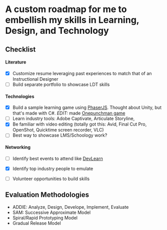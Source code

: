 # A custom roadmap for me to embellish my skills in Learning, Design, and Technology


## Checklist
#### Literature
- [x] Customize resume leveraging past experiences to match that of an Instructional Designer
- [ ] Build separate portfolio to showcase LDT skills

#### Technologies
- [x] Build a sample learning game using [PhaserJS](https://phaser.io/). Thought about Unity, but that's made with C#. *EDIT:* made [Onepunchman game](https://phamous2day.github.io/ldt/)
- [ ] Learn industry tools: Adobe Captivate, Articulate Storyline, 
- [x] Be familiar with video editing (totally got this: Avid, Final Cut Pro, OpenShot, Quicktime screen recorder, VLC)
- [ ] Best way to showcase LMS/Schoology work?

#### Networking
- [ ] Identify best events to attend like [DevLearn]()
- [x] Identify top industry people to emulate
- [ ] Volunteer opportunities to build skills


## Evaluation Methodologies
* ADDIE: Analyze, Design, Develope, Implement, Evaluate
* SAM: Successive Approximate Model
* Spiral/Rapid Prototyping Model
* Gradual Release Model
